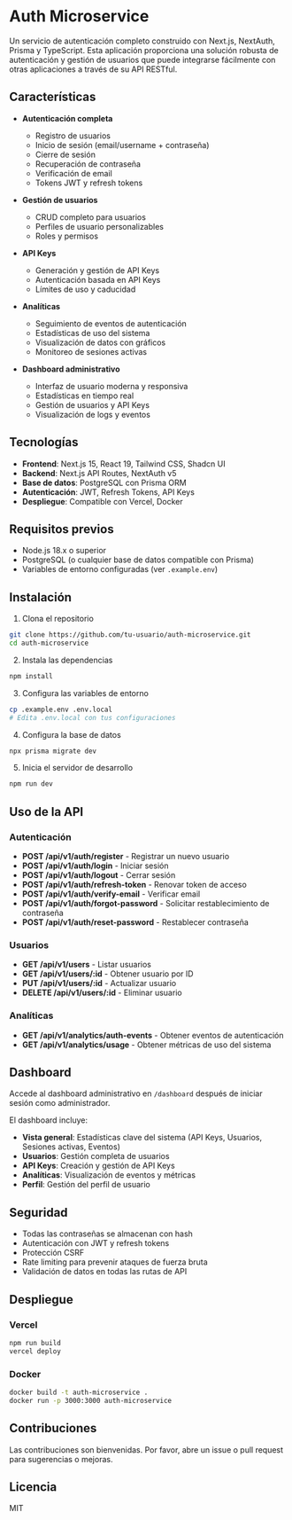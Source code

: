 # Auth Microservice

Un servicio de autenticación completo construido con Next.js, NextAuth, Prisma y TypeScript. Esta aplicación proporciona una solución robusta de autenticación y gestión de usuarios que puede integrarse fácilmente con otras aplicaciones a través de su API RESTful.

## Características

- **Autenticación completa**
  - Registro de usuarios
  - Inicio de sesión (email/username + contraseña)
  - Cierre de sesión
  - Recuperación de contraseña
  - Verificación de email
  - Tokens JWT y refresh tokens

- **Gestión de usuarios**
  - CRUD completo para usuarios
  - Perfiles de usuario personalizables
  - Roles y permisos

- **API Keys**
  - Generación y gestión de API Keys
  - Autenticación basada en API Keys
  - Límites de uso y caducidad

- **Analíticas**
  - Seguimiento de eventos de autenticación
  - Estadísticas de uso del sistema
  - Visualización de datos con gráficos
  - Monitoreo de sesiones activas

- **Dashboard administrativo**
  - Interfaz de usuario moderna y responsiva
  - Estadísticas en tiempo real
  - Gestión de usuarios y API Keys
  - Visualización de logs y eventos

## Tecnologías

- **Frontend**: Next.js 15, React 19, Tailwind CSS, Shadcn UI
- **Backend**: Next.js API Routes, NextAuth v5
- **Base de datos**: PostgreSQL con Prisma ORM
- **Autenticación**: JWT, Refresh Tokens, API Keys
- **Despliegue**: Compatible con Vercel, Docker

## Requisitos previos

- Node.js 18.x o superior
- PostgreSQL (o cualquier base de datos compatible con Prisma)
- Variables de entorno configuradas (ver `.example.env`)

## Instalación

1. Clona el repositorio

```bash
git clone https://github.com/tu-usuario/auth-microservice.git
cd auth-microservice
```

2. Instala las dependencias

```bash
npm install
```

3. Configura las variables de entorno

```bash
cp .example.env .env.local
# Edita .env.local con tus configuraciones
```

4. Configura la base de datos

```bash
npx prisma migrate dev
```

5. Inicia el servidor de desarrollo

```bash
npm run dev
```

## Uso de la API

### Autenticación

- **POST /api/v1/auth/register** - Registrar un nuevo usuario
- **POST /api/v1/auth/login** - Iniciar sesión
- **POST /api/v1/auth/logout** - Cerrar sesión
- **POST /api/v1/auth/refresh-token** - Renovar token de acceso
- **POST /api/v1/auth/verify-email** - Verificar email
- **POST /api/v1/auth/forgot-password** - Solicitar restablecimiento de contraseña
- **POST /api/v1/auth/reset-password** - Restablecer contraseña

### Usuarios

- **GET /api/v1/users** - Listar usuarios
- **GET /api/v1/users/:id** - Obtener usuario por ID
- **PUT /api/v1/users/:id** - Actualizar usuario
- **DELETE /api/v1/users/:id** - Eliminar usuario

### Analíticas

- **GET /api/v1/analytics/auth-events** - Obtener eventos de autenticación
- **GET /api/v1/analytics/usage** - Obtener métricas de uso del sistema

## Dashboard

Accede al dashboard administrativo en `/dashboard` después de iniciar sesión como administrador.

El dashboard incluye:

- **Vista general**: Estadísticas clave del sistema (API Keys, Usuarios, Sesiones activas, Eventos)
- **Usuarios**: Gestión completa de usuarios
- **API Keys**: Creación y gestión de API Keys
- **Analíticas**: Visualización de eventos y métricas
- **Perfil**: Gestión del perfil de usuario

## Seguridad

- Todas las contraseñas se almacenan con hash
- Autenticación con JWT y refresh tokens
- Protección CSRF
- Rate limiting para prevenir ataques de fuerza bruta
- Validación de datos en todas las rutas de API

## Despliegue

### Vercel

```bash
npm run build
vercel deploy
```

### Docker

```bash
docker build -t auth-microservice .
docker run -p 3000:3000 auth-microservice
```

## Contribuciones

Las contribuciones son bienvenidas. Por favor, abre un issue o pull request para sugerencias o mejoras.

## Licencia

MIT
